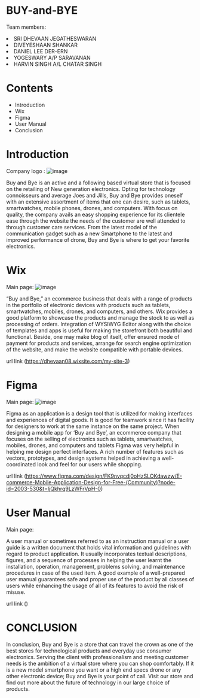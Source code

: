 # BUY-and-BYE
Team members:
 <li>SRI DHEVAAN JEGATHESWARAN
 <li>DIVEYESHAAN SHANKAR 
 <li>DANIEL LEE DER-ERN
 <li>YOGESWARY A/P SARAVANAN
 <li>HARVIN SINGH A/L CHATAR SINGH

<h1>Contents</h1> 
 <ul>
  <li>Introduction</li>
  <li>Wix</li>
  <li>Figma</li>
  <li>User Manual
  <li>Conclusion
  </ul>
  
  # Introduction
Company logo :
![image](https://github.com/DIVEYESHAAN/E-COMMERCE/assets/173972715/3be4e28f-2cfb-410f-b411-7324c93542be)


Buy and Bye is an active and a following based virtual store that is focused on the retailing of New generation electronics. Opting for technology connoisseurs and average Joes and Jills, Buy and Bye provides oneself with an extensive assortment of items that one can desire, such as tablets, smartwatches, mobile phones, drones, and computers. With focus on quality, the company avails an easy shopping experience for its clientele ease through the website the needs of the customer are well attended to through customer care services. From the latest model of the communication gadget such as a new Smartphone to the latest and improved performance of drone, Buy and Bye is where to get your favorite electronics.









  # Wix
  Main page:
  ![image](https://github.com/DIVEYESHAAN/E-COMMERCE/assets/173972715/d77650bf-995c-4139-8159-a1295c7050b9)


  “Buy and Bye,” an ecommerce business that deals with a range of products in the portfolio of electronic devices with products such as tablets, smartwatches, mobiles, drones, and computers, and others. Wix provides a good platform to showcase the products and manage the stock to as well as processing of orders. Integration of WYSIWYG Editor along with the choice of templates and apps is useful for making the storefront both beautiful and functional. Beside, one may make blog of itself, offer ensured mode of payment for products and services, arrange for search engine optimization of the website, and make the website compatible with portable devices.


  url link (https://dhevaan08.wixsite.com/my-site-3)
  

  


  


# Figma
Main page:
![image](https://github.com/DIVEYESHAAN/BUY-and-BYE/assets/173972715/b70bc63c-0633-4bc8-b526-1a0c32b28e44)




Figma as an application is a design tool that is utilized for making interfaces and experiences of digital goods. It is good for teamwork since it has facility for designers to work at the same instance on the same project. When designing a mobile app for ‘Buy and Bye’, an ecommerce company that focuses on the selling of electronics such as tablets, smartwatches, mobiles, drones, and computers and tablets Figma was very helpful in helping me design perfect interfaces. A rich number of features such as vectors, prototypes, and design systems helped in achieving a well-coordinated look and feel for our users while shopping.


url link (https://www.figma.com/design/FK9nvqcdj0oHzSLOKdawzw/E-commerce-Mobile-Application-Design-for-Free-(Community)?node-id=2003-530&t=ljQkhrq9LzWFrVpH-0)






# User Manual
Main page:



A user manual or sometimes referred to as an instruction manual or a user guide is a written document that holds vital information and guidelines with regard to product application. It usually incorporates textual descriptions, figures, and a sequence of processes in helping the user learnt the installation, operation, management, problems solving, and maintenance procedures in case of the used item. A good example of a well-prepared user manual guarantees safe and proper use of the product by all classes of users while enhancing the usage of all of its features to avoid the risk of misuse.

url link ()








# CONCLUSION


In conclusion, Buy and Bye is a store that can travel the crown as one of the best stores for technological products and everyday use consumer electronics. Serving the client with professionalism and meeting customer needs is the ambition of a virtual store where you can shop comfortably. If it is a new model smartphone you want or a high end specs drone or any other electronic device; Buy and Bye is your point of call. Visit our store and find out more about the future of technology in our large choice of products.

